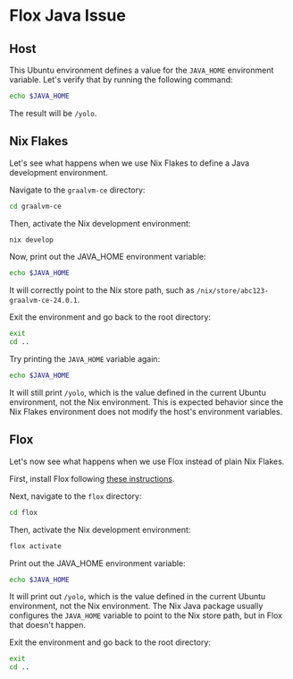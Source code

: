 # Flox Java Issue

## Host

This Ubuntu environment defines a value for the `JAVA_HOME` environment variable. Let's verify that by running the following command:

```bash
echo $JAVA_HOME
```

The result will be `/yolo`.

## Nix Flakes

Let's see what happens when we use Nix Flakes to define a Java development environment.

Navigate to the `graalvm-ce` directory:

```bash
cd graalvm-ce
```

Then, activate the Nix development environment:

```bash
nix develop
```

Now, print out the JAVA_HOME environment variable:

```bash
echo $JAVA_HOME
```

It will correctly point to the Nix store path, such as `/nix/store/abc123-graalvm-ce-24.0.1`.

Exit the environment and go back to the root directory:

```bash
exit
cd ..
```

Try printing the `JAVA_HOME` variable again:

```bash
echo $JAVA_HOME
```

It will still print `/yolo`, which is the value defined in the current Ubuntu environment, not the Nix environment. This is expected behavior since the Nix Flakes environment does not modify the host's environment variables.

## Flox

Let's now see what happens when we use Flox instead of plain Nix Flakes.

First, install Flox following [these instructions](https://flox.dev/docs/install-flox/install/#__tabbed_1_3).

Next, navigate to the `flox` directory:

```bash
cd flox
```

Then, activate the Nix development environment:

```bash
flox activate
```

Print out the JAVA_HOME environment variable:

```bash
echo $JAVA_HOME
```

It will print out `/yolo`, which is the value defined in the current Ubuntu environment, not the Nix environment. The Nix Java package usually configures the `JAVA_HOME` variable to point to the Nix store path, but in Flox that doesn't happen.

Exit the environment and go back to the root directory:

```bash
exit
cd ..
```
